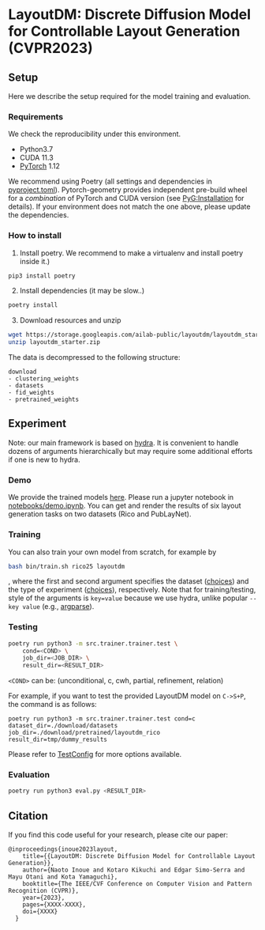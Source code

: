 # LayoutDM: Discrete Diffusion Model for Controllable Layout Generation (CVPR2023)

## Setup
Here we describe the setup required for the model training and evaluation.

### Requirements
We check the reproducibility under this environment.
- Python3.7
- CUDA 11.3
- [PyTorch](https://pytorch.org/get-started/locally/) 1.12

We recommend using Poetry (all settings and dependencies in [pyproject.toml](pyproject.toml)).
Pytorch-geometry provides independent pre-build wheel for a *combination* of PyTorch and CUDA version (see [PyG:Installation](https://pytorch-geometric.readthedocs.io/en/latest/install/installation.html
) for details). If your environment does not match the one above, please update the dependencies.


### How to install
1. Install poetry. We recommend to make a virtualenv and install poetry inside it.)

```bash
pip3 install poetry
```

2. Install dependencies (it may be slow..)

```bash
poetry install
```

3. Download resources and unzip

``` bash
wget https://storage.googleapis.com/ailab-public/layoutdm/layoutdm_starter.zip
unzip layoutdm_starter.zip
```

The data is decompressed to the following structure:
```
download
- clustering_weights
- datasets
- fid_weights
- pretrained_weights
```

## Experiment

Note: our main framework is based on [hydra](https://hydra.cc/). It is convenient to handle dozens of arguments hierarchically but may require some additional efforts if one is new to hydra.

### Demo
We provide the trained models [here](download/pretrained_weights). Please run a jupyter notebook in [notebooks/demo.ipynb](notebooks/demo.ipynb). You can get and render the results of six layout generation tasks on two datasets (Rico and PubLayNet).

### Training
You can also train your own model from scratch, for example by

```bash
bash bin/train.sh rico25 layoutdm
```

, where the first and second argument specifies the dataset ([choices](src/trainer/trainer/config/dataset)) and the type of experiment ([choices](src/trainer/trainer/config/experiment)), respectively.
Note that for training/testing, style of the arguments is `key=value` because we use hydra, unlike popular `--key value` (e.g., [argparse](https://docs.python.org/3/library/argparse.html)).

### Testing

```bash
poetry run python3 -m src.trainer.trainer.test \
    cond=<COND> \
    job_dir=<JOB_DIR> \
    result_dir=<RESULT_DIR>
```
`<COND>` can be: (unconditional, c, cwh, partial, refinement, relation)

For example, if you want to test the provided LayoutDM model on `C->S+P`, the command is as follows:
```
poetry run python3 -m src.trainer.trainer.test cond=c dataset_dir=./download/datasets job_dir=./download/pretrained/layoutdm_rico result_dir=tmp/dummy_results
```

Please refer to [TestConfig](src/trainer/trainer/hydra_configs.py#L12) for more options available.

### Evaluation
```bash
poetry run python3 eval.py <RESULT_DIR>
```

## Citation

If you find this code useful for your research, please cite our paper:

```
@inproceedings{inoue2023layout,
    title={{LayoutDM: Discrete Diffusion Model for Controllable Layout Generation}},
    author={Naoto Inoue and Kotaro Kikuchi and Edgar Simo-Serra and Mayu Otani and Kota Yamaguchi},
    booktitle={The IEEE/CVF Conference on Computer Vision and Pattern Recognition (CVPR)},
    year={2023},
    pages={XXXX-XXXX},
    doi={XXXX}
  }
```
